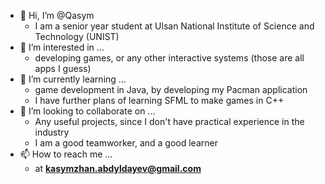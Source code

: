 - 👋 Hi, I’m @Qasym
  - I am a senior year student at Ulsan National Institute of Science and Technology (UNIST)
- 👀 I’m interested in ...
  - developing games, or any other interactive systems (those are all apps I guess)
- 🌱 I’m currently learning ...
  - game development in Java, by developing my Pacman application
  - I have further plans of learning SFML to make games in C++
- 💞️ I’m looking to collaborate on ...
  - Any useful projects, since I don't have practical experience in the industry
  - I am a good teamworker, and a good learner
- 📫 How to reach me ...
  - at **kasymzhan.abdyldayev@gmail.com**

<!---
Qasym/Qasym is a ✨ special ✨ repository because its `README.md` (this file) appears on your GitHub profile.
You can click the Preview link to take a look at your changes.
--->
